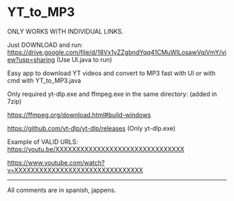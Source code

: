 # YT_to_MP3
ONLY WORKS WITH INDIVIDUAL LINKS.

Just DOWNLOAD and run: https://drive.google.com/file/d/18Vx1yZZgbndYqq41CMuWILosawVqjVmY/view?usp=sharing
(Use UI.java to run)

Easy app to download YT videos and convert to MP3 fast with UI or with cmd with YT_to_MP3.java

Only required yt-dlp.exe and ffmpeg.exe in the same directory: (added in 7zip)

https://ffmpeg.org/download.html#build-windows

https://github.com/yt-dlp/yt-dlp/releases (Only yt-dlp.exe)

Example of VALID URLS:
https://youtu.be/XXXXXXXXXXXXXXXXXXXXXXXXXXXXXXX

https://www.youtube.com/watch?v=XXXXXXXXXXXXXXXXXXXXXXXXXXXXXXX

-----------------------------------------------------------------------------------------
All comments are in spanish, jappens.
